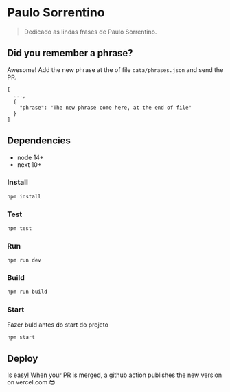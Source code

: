 # Paulo Sorrentino
> Dedicado as lindas frases de Paulo Sorrentino.

## Did you remember a phrase?

Awesome! Add the new phrase at the of file `data/phrases.json` and send the PR.

```
[
  ...,
  {
    "phrase": "The new phrase come here, at the end of file"
  }
]
```

## Dependencies

* node 14+
* next 10+

### Install

```sh
npm install
```

### Test
```sh
npm test
```

### Run

```sh
npm run dev
```

### Build

```sh
npm run build
```

### Start

Fazer buld antes do start do projeto
```sh
npm start
```

## Deploy

Is easy! When your PR is merged, a github action publishes the new version on vercel.com :sunglasses:
